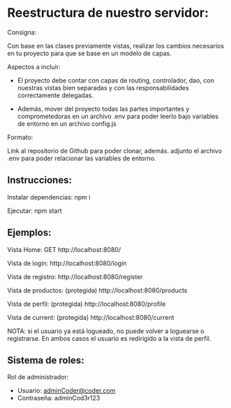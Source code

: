 # Reestructura de nuestro servidor:

Consigna:

Con base en las clases previamente vistas, realizar los cambios necesarios en tu proyecto para que se base en un modelo de capas.

Aspectos a incluir:

- El proyecto debe contar con capas de routing, controlador, dao, con nuestras vistas bien separadas y con las responsabilidades correctamente delegadas.

- Además, mover del proyecto todas las partes importantes y comprometedoras en un archivo .env para poder leerlo bajo variables de entorno en un archivo config.js


Formato:

Link al repositorio de Github para poder clonar, además. adjunto el archivo .env para poder relacionar las variables de entorno.


## Instrucciones:

Instalar dependencias: npm i

Ejecutar: npm start

## Ejemplos:

Vista Home:
GET http://localhost:8080/

Vista de login:
http://localhost:8080/login

Vista de registro:
http://localhost:8080/register

Vista de productos: (protegida)
http://localhost:8080/products

Vista de perfil: (protegida)
http://localhost:8080/profile

Vista de current: (protegida)
http://localhost:8080/current

NOTA: si el usuario ya está logueado, no puede volver a loguearse o registrarse.
En ambos casos el usuario es redirigido a la vista de perfil.

## Sistema de roles:

Rol de administrador:

- Usuario: adminCoder@coder.com
- Contraseña: adminCod3r123
